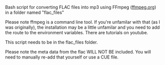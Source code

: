 Bash script for converting FLAC files into mp3 using FFmpeg ([ffmpeg.org](https://www.ffmpeg.org/download.html)) in a folder named "flac_files" 

Please note ffmpeg is a command line tool. If you're unfamilar with that (as I was originally), the installation may be a little unfamilar and you need to add the route to the environment variables. There are tutorials on youtube.

This script needs to be in the flac_files folder.

Please note the meta data from the flac WILL NOT BE included.
You will need to manually re-add that yourself or use a CUE file.

